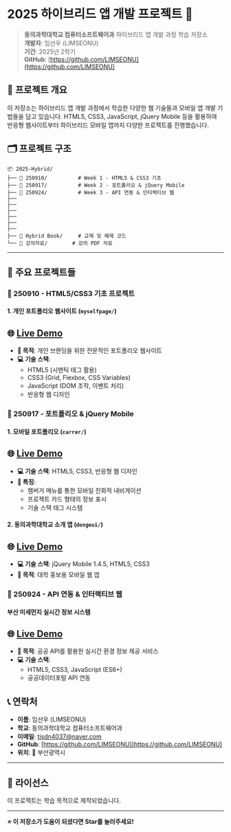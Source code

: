 # 2025 하이브리드 앱 개발 프로젝트 📱

> **동의과학대학교 컴퓨터소프트웨어과** 하이브리드 앱 개발 과정 학습 저장소  
> **개발자**: 임선우 (LIMSEONU)  
> **기간**: 2025년 2학기  
> **GitHub**: [https://github.com/LIMSEONU](https://github.com/LIMSEONU)

## 📖 프로젝트 개요

이 저장소는 하이브리드 앱 개발 과정에서 학습한 다양한 웹 기술들과 모바일 앱 개발 기법들을 담고 있습니다. HTML5, CSS3, JavaScript, jQuery Mobile 등을 활용하여 반응형 웹사이트부터 하이브리드 모바일 앱까지 다양한 프로젝트를 진행했습니다.

## 🗂️ 프로젝트 구조

```
📦 2025-Hybrid/
├── 📁 250910/          # Week 1 - HTML5 & CSS3 기초
├── 📁 250917/          # Week 2 - 포트폴리오 & jQuery Mobile
├── 📁 250924/          # Week 3 - API 연동 & 인터랙티브 웹
├──
├──
├──
├──
├──
├──
├── 📁 Hybrid Book/     # 교재 및 예제 코드
└── 📁 강의자료/        # 강의 PDF 자료
```

---

## 🚀 주요 프로젝트들

### 📅 250910 - HTML5/CSS3 기초 프로젝트

#### 1. **개인 포트폴리오 웹사이트** (`myselfpage/`) 
## 🌐 [Live Demo](https://limseonu.github.io/2025-Hybrid/0910/myselfpage/index.html)
- **🎯 목적**: 개인 브랜딩을 위한 전문적인 포트폴리오 웹사이트
- **💻 기술 스택**: 
  - HTML5 (시맨틱 태그 활용)
  - CSS3 (Grid, Flexbox, CSS Variables)
  - JavaScript (DOM 조작, 이벤트 처리)
  - 반응형 웹 디자인


### 📅 250917 - 포트폴리오 & jQuery Mobile

#### 1. **모바일 포트폴리오** (`carrer/`) 
## 🌐 [Live Demo](https://limseonu.github.io/2025-Hybrid/0917/mintro.html)
- **💻 기술 스택**: HTML5, CSS3, 반응형 웹 디자인
- **📱 특징**: 
  - 햄버거 메뉴를 통한 모바일 친화적 내비게이션
  - 프로젝트 카드 형태의 정보 표시
  - 기술 스택 태그 시스템

#### 2. **동의과학대학교 소개 앱** (`dongeui/`) 
## 🌐 [Live Demo](https://limseonu.github.io/2025-Hybrid/0917/dongeui/dongeui.html)
- **💻 기술 스택**: jQuery Mobile 1.4.5, HTML5, CSS3
- **🎯 목적**: 대학 홍보용 모바일 웹 앱


### 📅 250924 - API 연동 & 인터랙티브 웹

#### **부산 미세먼지 실시간 정보 시스템** 
## 🌐 [Live Demo](https://limseonu.github.io/2025-Hybrid/0924/index.html)
- **🎯 목적**: 공공 API를 활용한 실시간 환경 정보 제공 서비스
- **💻 기술 스택**: 
  - HTML5, CSS3, JavaScript (ES6+)
  - 공공데이터포털 API 연동

## 📞 연락처

- **이름**: 임선우 (LIMSEONU)
- **학교**: 동의과학대학교 컴퓨터소프트웨어과
- **이메일**: [tjsdn4037@naver.com](mailto:tjsdn4037@naver.com)
- **GitHub**: [https://github.com/LIMSEONU](https://github.com/LIMSEONU)
- **위치**: 📍 부산광역시

---

## 📄 라이선스

이 프로젝트는 학습 목적으로 제작되었습니다.

---

**⭐ 이 저장소가 도움이 되셨다면 Star를 눌러주세요!**
